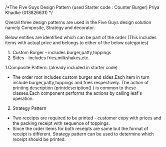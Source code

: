/*The Five Guys Design Pattern (used Starter code : Counter Burger)
  Priya Khadke (013826631)
*/

Overall three design patterns are used in the Five Guys design solution namely Composite, Strategy and decorator.

Below entities are identified which can be part of the order (This includes items with actual price and belongs to either of the below categories)
1. Custom Burger - includes burger,patty,toppings
2. Sides - includes fries,milkshakes,etc.


1.Composite Pattern: (already included in starter code)
 - The order root includes custom burger and sides.Each item in turn include burger,patty,toppings and fries respectively. The action of printing description (printdescription() ) is common to these classes.Each component performs the actions by calling leaf's operation.

2. Strategy Pattern
- Two receipts are required to be printed - customer copy with prices and the packing receipt with sequence of toppings.
- Since the order items for both receipts are same but the format of receipt is different. Strategy pattern can be used to determine which receipt should be printed.

